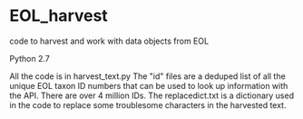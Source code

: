 # EOL_harvest
code to harvest and work with data objects from EOL

Python 2.7

All the code is in harvest_text.py
The "id" files are a deduped list of all the unique EOL taxon ID numbers that can be used
to look up information with the API. There are over 4 million IDs.
The replacedict.txt is a dictionary used in the code to replace some troublesome 
characters in the harvested text.